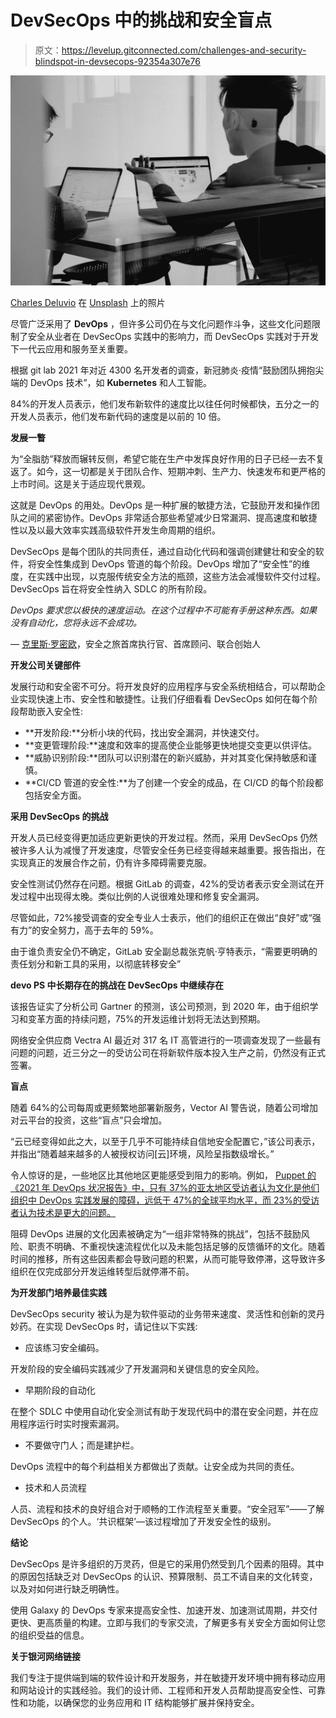 # DevSecOps 中的挑战和安全盲点

> 原文：<https://levelup.gitconnected.com/challenges-and-security-blindspot-in-devsecops-92354a307e76>

![](img/d9d0f314880f96b4883148c31465c8c8.png)

[Charles Deluvio](https://unsplash.com/@charlesdeluvio?utm_source=medium&utm_medium=referral) 在 [Unsplash](https://unsplash.com?utm_source=medium&utm_medium=referral) 上的照片

尽管广泛采用了 **DevOps** ，但许多公司仍在与文化问题作斗争，这些文化问题限制了安全从业者在 DevSecOps 实践中的影响力，而 DevSecOps 实践对于开发下一代云应用和服务至关重要。

根据 git lab 2021 年对近 4300 名开发者的调查，新冠肺炎·疫情“鼓励团队拥抱尖端的 DevOps 技术”，如 **Kubernetes** 和人工智能。

84%的开发人员表示，他们发布新软件的速度比以往任何时候都快，五分之一的开发人员表示，他们发布新代码的速度是以前的 10 倍。

**发展一瞥**

为“全脂肪”释放而辗转反侧，希望它能在生产中发挥良好作用的日子已经一去不复返了。如今，这一切都是关于团队合作、短期冲刺、生产力、快速发布和更严格的上市时间。这是关于适应现代景观。

这就是 DevOps 的用处。DevOps 是一种扩展的敏捷方法，它鼓励开发和操作团队之间的紧密协作。DevOps 非常适合那些希望减少日常漏洞、提高速度和敏捷性以及以最大效率实践高级软件开发生命周期的组织。

DevSecOps 是每个团队的共同责任，通过自动化代码和强调创建健壮和安全的软件，将安全性集成到 DevOps 管道的每个阶段。DevOps 增加了“安全性”的维度，在实践中出现，以克服传统安全方法的瓶颈，这些方法会减慢软件交付过程。DevSecOps 旨在将安全性纳入 SDLC 的所有阶段。

*DevOps 要求您以极快的速度运动。在这个过程中不可能有手册这种东西。如果没有自动化，您将永远不会成功。*

— [克里斯·罗密欧](https://twitter.com/edgeroute)，安全之旅首席执行官、首席顾问、联合创始人

**开发公司关键部件**

发展行动和安全密不可分。将开发良好的应用程序与安全系统相结合，可以帮助企业实现快速上市、安全性和敏捷性。让我们仔细看看 DevSecOps 如何在每个阶段帮助嵌入安全性:

*   **开发阶段:**分析小块的代码，找出安全漏洞，并快速交付。
*   **变更管理阶段:**速度和效率的提高使企业能够更快地提交变更以供评估。
*   **威胁识别阶段:**团队可以识别潜在的新兴威胁，并对其变化保持敏感和谨慎。
*   **CI/CD 管道的安全性:**为了创建一个安全的成品，在 CI/CD 的每个阶段都包括安全方面。

**采用 DevSecOps 的挑战**

开发人员已经变得更加适应更新更快的开发过程。然而，采用 DevSecOps 仍然被许多人认为减慢了开发速度，尽管安全任务已经变得越来越重要。报告指出，在实现真正的发展合作之前，仍有许多障碍需要克服。

安全性测试仍然存在问题。根据 GitLab 的调查，42%的受访者表示安全测试在开发过程中出现得太晚。类似比例的人说很难处理和修复安全漏洞。

尽管如此，72%接受调查的安全专业人士表示，他们的组织正在做出“良好”或“强有力”的安全努力，高于去年的 59%。

由于谁负责安全仍不确定，GitLab 安全副总裁张克帆·亨特表示，“需要更明确的责任划分和新工具的采用，以彻底转移安全”

**devo PS 中长期存在的挑战在 DevSecOps 中继续存在**

该报告证实了分析公司 Gartner 的预测，该公司预测，到 2020 年，由于组织学习和变革方面的持续问题，75%的开发运维计划将无法达到预期。

网络安全供应商 Vectra AI 最近对 317 名 IT 高管进行的一项调查发现了一些最有问题的问题，近三分之一的受访公司在将新软件版本投入生产之前，仍然没有正式签署。

**盲点**

随着 64%的公司每周或更频繁地部署新服务，Vector AI 警告说，随着公司增加对云平台的投资，这些“盲点”只会增加。

“云已经变得如此之大，以至于几乎不可能持续自信地安全配置它，”该公司表示，并指出“随着越来越多的人被授权访问[云]环境，风险呈指数级增长。”

令人惊讶的是，一些地区比其他地区更能感受到阻力的影响。例如， [Puppet 的《2021 年 DevOps 状况报告》中，只有 37%的亚太地区受访者认为文化是他们组织中 DevOps 实践发展的障碍，远低于 47%的全球平均水平，而 23%的受访者认为技术是更大的问题。](https://chiefit.me/2021-state-of-devops-report/)

阻碍 DevOps 进展的文化因素被确定为“一组非常特殊的挑战”，包括不鼓励风险、职责不明确、不重视快速流程优化以及未能包括足够的反馈循环的文化。随着时间的推移，所有这些因素都会导致问题的积累，从而可能导致停滞，这导致许多组织在仅完成部分开发运维转型后就停滞不前。

**为开发部门培养最佳实践**

DevSecOps security 被认为是为软件驱动的业务带来速度、灵活性和创新的灵丹妙药。在实现 DevSecOps 时，请记住以下实践:

*   应该练习安全编码。

开发阶段的安全编码实践减少了开发漏洞和关键信息的安全风险。

*   早期阶段的自动化

在整个 SDLC 中使用自动化安全测试有助于发现代码中的潜在安全问题，并在应用程序运行时实时搜索漏洞。

*   不要做守门人；而是建护栏。

DevOps 流程中的每个利益相关方都做出了贡献。让安全成为共同的责任。

*   技术和人员流程

人员、流程和技术的良好组合对于顺畅的工作流程至关重要。“安全冠军”——了解 DevSecOps 的个人。‘共识框架’—该过程增加了开发安全性的级别。

**结论**

DevSecOps 是许多组织的万灵药，但是它的采用仍然受到几个因素的阻碍。其中的原因包括缺乏对 DevSecOps 的认识、预算限制、员工不请自来的文化转变，以及对如何进行缺乏明确性。

使用 Galaxy 的 DevOps 专家来提高安全性、加速开发、加速测试周期，并交付更快、更高质量的构建。立即与我们的专家交流，了解更多有关安全方面如何让您的组织受益的信息。

**关于银河网络链接**

我们专注于提供端到端的软件设计和开发服务，并在敏捷开发环境中拥有移动应用和网站设计的实践经验。我们的设计师、工程师和开发人员帮助提高安全性、可靠性和功能，以确保您的业务应用和 IT 结构能够扩展并保持安全。